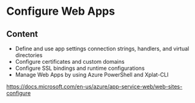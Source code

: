 
# Configure Web Apps

## Content
- Define and use app settings connection strings, handlers, and virtual directories
- Configure certificates and custom domains
- Configure SSL bindings and runtime configurations
- Manage Web Apps by using Azure PowerShell and Xplat-CLI



https://docs.microsoft.com/en-us/azure/app-service-web/web-sites-configure